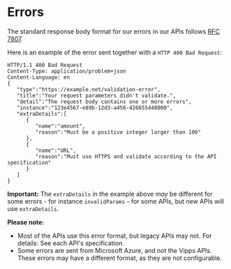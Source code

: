 <!-- START_METADATA
---
title: Errors
pagination_next: null
pagination_prev: null
---
END_METADATA -->

# Errors

The standard response body format for our errors in our APIs follows
[RFC 7807](https://tools.ietf.org/html/rfc7807).

Here is an example of the error sent together with a
`HTTP 400 Bad Request`:

```
HTTP/1.1 400 Bad Request
Content-Type: application/problem+json
Content-Language: en
{
   "type":"https://example.net/validation-error",
   "title":"Your request parameters didn't validate.",
   "detail":"The request body contains one or more errors",
   "instance":"123e4567-e89b-12d3-a456-426655440000",
   "extraDetails":[
      {
         "name":"amount",
         "reason":"Must be a positive integer larger than 100"
      },
      {
         "name":"URL",
         "reason":"Must use HTTPS and validate according to the API specification"
      }
   ]
}
```

**Important:** The `extraDetails` in the example above _may_ be different for
some errors - for instance `invalidParams` - for some APIs, but new APIs
will use `extraDetails`.

**Please note:**
* Most of the APIs use this error format, but legacy APIs may not.
  For details: See each API's specification.
* Some errors are sent from Microsoft Azure, and not the Vipps APIs.
  These errors may have a different format, as they are not configurable.  
